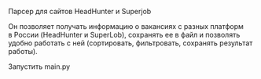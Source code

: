 Парсер для сайтов HeadHunter и Superjob

Он позволяет получать информацию о вакансиях с разных платформ в России (HeadHunter и SuperLob), сохранять ее в файл и позволять удобно работать с ней (сортировать, фильтровать, сохранять результат работы).

Запустить main.py
